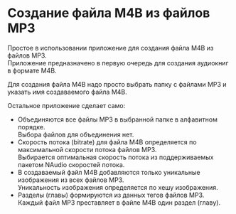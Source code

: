 # Создание файла M4B из файлов MP3
Простое в использовании приложение для создания файла M4B из файлов MP3.  
Приложение предназначено в первую очередь для создания аудиокниг в формате M4B.

Для создания файла M4B надо просто выбрать папку с файлами MP3 и указать имя создаваемого файла M4B.

Остальное приложение сделает само:
- Объединяются все файлы MP3 в выбранной папке в алфавитном порядке.  
Выбора файлов для объединения нет.
- Скорость потока (bitrate) для файла M4B определяется по максимальной скорости потока файлов MP3.  
Выбирается оптимальная скорость потока из поддерживаемых пакетом NAudio скоростей потока.
- В создаваемый файл M4B добавляются только уникальные изображения из всех файлов MP3.  
Уникальность изображения определяется по хешу изображения.
- Разделы (главы) формируются из данных тегов файлов MP3.  
Каждый файл MP3 преставляет в файле M4B один раздел (главу).
